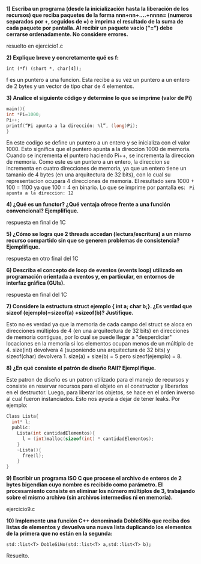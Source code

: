 **1) Escriba un programa (desde la inicialización hasta la liberación de los recursos) que reciba paquetes de la forma nnn+nn+....+nnnn= (numeros separados por +, seguidos de =) e imprima el resultado de la suma de cada paquete por pantalla. Al recibir un paquete vacío (“=”) debe cerrarse ordenadamente. No considere errores.**  

resuelto en ejercicio1.c

**2) Explique breve y concretamente qué es f:**  
```
int (*f) (short *, char[4]);
```

f es un puntero a una funcion. Esta recibe a su vez un puntero a un entero de 2 bytes y un vector de tipo char de 4 elementos.  

**3) Analice el siguiente código y determine lo que se imprime (valor de Pi)**  

```c
main(){
int *Pi=1000;
Pi++;
printf(“Pi apunta a la dirección: %l”, (long)Pi);
}
```  

En este codigo se define un puntero a un entero y se inicializa con el valor 1000. Esto significa que el puntero apunta a la direccion 1000 de memoria. Cuando se incrementa el puntero haciendo Pi++, se incrementa la direccion de memoria. Como este es un puntero a un entero, la direccion se incrementa en cuatro direcciones de memoria, ya que un entero tiene un tamanio de 4 bytes (en una arquitectura de 32 bits), con lo cual su representacion ocupara 4 direcciones de memoria. El resultado sera 1000 + 100 = 1100 ya que 100 = 4 en binario. Lo que se imprime por pantalla es: ``` Pi apunta a la direccion: 12```

**4) ¿Qué es un functor? ¿Qué ventaja ofrece frente a una función convencional? Ejemplifique.**  

respuesta en final de 1C

**5) ¿Cómo se logra que 2 threads accedan (lectura/escritura) a un mismo recurso compartido sin que se generen problemas de consistencia? Ejemplifique.**    

respuesta en otro final del 1C

**6) Describa el concepto de loop de eventos (events loop) utilizado en programación orientada a eventos y, en particular, en entornos de interfaz gráfica (GUIs).**  

respuesta en final del 1C

**7) Considere la estructura struct ejemplo { int a; char b;}. ¿Es verdad que sizeof (ejemplo)=sizeof(a) +sizeof(b)? Justifique.**  

Esto no es verdad ya que la memoria de cada campo del struct se aloca en direcciones múltiplos de 4 (en una arquitectura de 32 bits) en direcciones de memoria contiguas, por lo cual se puede llegar a "desperdiciar" locaciones en la memoria si los elementos ocupan menos de un múltiplo de 4. size(int) devolvera 4 (suponiendo una arquitectura de 32 bits) y sizeof(char) devolvera 1. size(a) + size(b) = 5 pero sizeof(ejemplo) = 8.

**8) ¿En qué consiste el patrón de diseño RAII? Ejemplifique.**   

Este patron de diseño es un patron utilizado para el manejo de recursos y consiste en reservar recursos para el objeto en el constructor y liberarlos en el destructor. Luego, para liberar los objetos, se hace en el orden inverso al cual fueron instanciados. Esto nos ayuda a dejar de tener leaks. Por ejemplo:

```c
Class Lista{
  int* l;
  public:
    Lista(int cantidadElementos){
      l = (int)malloc(sizeof(int) * cantidadElementos);
    }
    ~Lista(){
      free(l);
    }
}
```


**9) Escribir un programa ISO C que procese el archivo de enteros de 2 bytes bigendian cuyo nombre es recibido como parámetro. El procesamiento consiste en eliminar los número múltiplos de 3, trabajando sobre el mismo archivo (sin archivos intermedios ni en memoria).**  

ejercicio9.c

**10) Implemente una función C++ denominada DobleSiNo que reciba dos listas de elementos y devuelva una nueva lista duplicando los elementos de la primera que no están en la segunda:**  
```
std::list<T> DobleSiNo(std::list<T> a,std::list<T> b);
```  
Resuelto.
